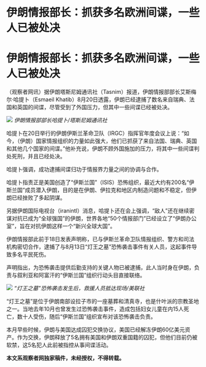 # 伊朗情报部长：抓获多名欧洲间谍，一些人已被处决

# 伊朗情报部长：抓获多名欧洲间谍，一些人已被处决

（观察者网讯）据伊朗塔斯尼姆通讯社（Tasnim）报道，伊朗情报部部长艾斯梅尔·哈提卜（Esmaeil
Khatib）8月20日透露，伊朗已经逮捕了数名来自瑞典、法国和英国的间谍，尽管受到了外国压力，但其中一些间谍已经被处决。

![](https://inews.gtimg.com/newsapp_bt/0/15817219346/1000)
_伊朗情报部部长哈提卜/塔斯尼姆通讯社_

哈提卜在20日举行的伊朗伊斯兰革命卫队（IRGC）指挥官年度会议上说：“如今，（伊朗）国家情报组织的力量如此强大，他们已抓获了来自法国、瑞典、英国和其他几个国家的间谍。”他补充说，伊朗不顾外国施加的压力，将其中一些间谍判处死刑，并且已经处决。

哈提卜强调，成功逮捕间谍归功于情报界力量之间的协调与合作。

哈提卜指责正是美国创造了“伊斯兰国”（ISIS）恐怖组织，最近大约有200名“伊斯兰国”成员潜入伊朗，目的是在伊朗、伊拉克和地区内制造问题和不稳定，但伊朗已经挫败了多起阴谋。

另据伊朗国际电视台（iranintl）消息，哈提卜还在会上强调，“敌人”还在继续密谋对抗已成为“全球强国”的伊朗，世界各地“50个情报部门”已经设立了“伊朗办公室”，旨在对抗伊朗这样一个“新兴全球大国”。

伊朗情报部此前于18日发表声明称，已与伊斯兰革命卫队情报组织、警方和司法机构密切合作，逮捕了与8月13日“灯王之墓”恐怖袭击事件有关人员，这起事件导致多名平民死伤。

声明指出，为恐怖袭击提供后勤支持的关键人物已被逮捕，此人当时身在伊朗，负责与叙利亚和阿富汗的“伊斯兰国”组织行动头目直接联络。

![](https://inews.gtimg.com/newsapp_bt/0/15817219347/1000)
_“灯王之墓”恐怖袭击发生后，救援人员抵达现场/美联社_

“灯王之墓”是位于伊朗南部设拉子市的一座墓葬和清真寺，也是什叶派的宗教圣地之一。当地去年10月也曾发生过恐怖袭击事件，造成包括妇女儿童在内15人死亡，数十人受伤，随后“伊斯兰国”组织宣布对该恐怖袭击负责。

本月早些时候，伊朗与美国达成囚犯交换协议，美国已经解冻伊朗60亿美元资产。作为交换，伊朗释放了5名拥有美国和伊朗双重国籍的囚犯，但他们目前仍被软禁，这5名犯人此前被指控从事间谍活动。

**本文系观察者网独家稿件，未经授权，不得转载。**

